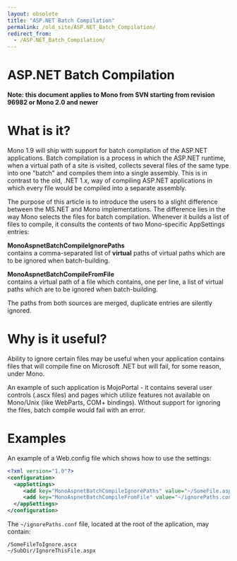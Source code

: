```yaml
---
layout: obsolete
title: "ASP.NET Batch Compilation"
permalink: /old_site/ASP.NET_Batch_Compilation/
redirect_from:
  - /ASP.NET_Batch_Compilation/
---
```


ASP.NET Batch Compilation
=========================

**Note: this document applies to Mono from SVN starting from revision 96982 or Mono 2.0 and newer**

What is it?
===========

Mono 1.9 will ship with support for batch compilation of the ASP.NET applications. Batch compilation is a process in which the ASP.NET runtime, when a virtual path of a site is visited, collects several files of the same type into one "batch" and compiles them into a single assembly. This is in contrast to the old, .NET 1.x, way of compiling ASP.NET applications in which every file would be compiled into a separate assembly.

The purpose of this article is to introduce the users to a slight difference between the MS.NET and Mono implementations. The difference lies in the way Mono selects the files for batch compilation. Whenever it builds a list of files to compile, it consults the contents of two Mono-specific AppSettings entries:

 **MonoAspnetBatchCompileIgnorePaths**  
contains a comma-separated list of **virtual** paths of virtual paths which are to be ignored when batch-building.

 **MonoAspnetBatchCompileFromFile**  
contains a virtual path of a file which contains, one per line, a list of virtual paths which are to be ignored when batch-building.

The paths from both sources are merged, duplicate entries are silently ignored.

Why is it useful?
=================

Ability to ignore certain files may be useful when your application contains files that will compile fine on Microsoft .NET but will fail, for some reason, under Mono.

An example of such application is MojoPortal - it contains several user controls (.ascx files) and pages which utilize features not available on Mono/Unix (like WebParts, COM+ bindings). Without support for ignoring the files, batch compile would fail with an error.

Examples
========

An example of a Web.config file which shows how to use the settings:

``` xml
<?xml version="1.0"?>
<configuration>
  <appSettings>
     <add key="MonoAspnetBatchCompileIgnorePaths" value="~/SomeFile.aspx,~/Controls/SomeOtherFile.ascx"/>
     <add key="MonoAspnetBatchCompileFromFile" value="~/ignorePaths.conf"/>
  </appSettings>
</configuration>
```

The `~/ignorePaths.conf` file, located at the root of the aplication, may contain:

    /SomeFileToIgnore.ascx
    ~/SubDir/IgnoreThisFile.aspx

